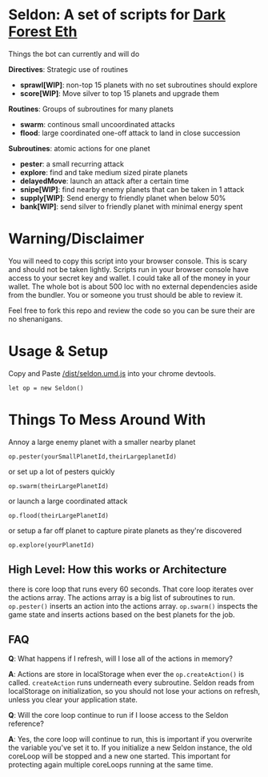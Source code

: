 # Seldon: A set of scripts for [Dark Forest Eth](https://zkga.me)

Things the bot can currently and will do

  __Directives__: Strategic use of routines
   - __sprawl[WIP]__: non-top 15 planets with no set subroutines should explore
   - __score[WIP]__: Move silver to top 15 planets and upgrade them 
  
  __Routines__: Groups of subroutines for many planets
 - __swarm__: continous small uncoordinated attacks
 - __flood__: large coordinated one-off attack to land in close succession
  
  __Subroutines__: atomic actions for one planet 
  - __pester__: a small recurring attack
  - __explore__: find and take medium sized pirate planets
  - __delayedMove__: launch an attack after a certain time
  - __snipe[WIP]__: find nearby enemy planets that can be taken in 1 attack
  - __supply[WIP]__: Send energy to friendly planet when below 50%
  - __bank[WIP]__: send silver to friendly planet with minimal energy spent


# Warning/Disclaimer
You will need to copy this script into your browser console. This is scary and should not be taken lightly. Scripts run in your browser console have access to your secret key and wallet. I could take all of the money in your wallet. The whole bot is about 500 loc with no external dependencies aside from the bundler. You or someone you trust should be able to review it.

Feel free to fork this repo and review the code so you can be sure their are no shenanigans. 


# Usage & Setup
Copy and Paste [/dist/seldon.umd.js](/dist/seldon.umd.js) into your chrome devtools. 

`let op = new Seldon()`
  
# Things To Mess Around With

Annoy a large enemy planet with a smaller nearby planet

`op.pester(yourSmallPlanetId,theirLargeplanetId)`
  
or set up a lot of pesters quickly

`op.swarm(theirLargePlanetId)`

or launch a large coordinated attack

`op.flood(theirLargePlanetId)`

or setup a far off planet to capture pirate planets as they're discovered

`op.explore(yourPlanetId)`


## High Level: How this works or Architecture
there is core loop that runs every 60 seconds. That core loop iterates over the actions array. The actions array is a big list of subroutines to run.  `op.pester()` inserts an action into the actions array. `op.swarm()` inspects the game state and inserts actions based on the best planets for the job.

## FAQ
__Q__: What happens if I refresh, will I lose all of the actions in memory?

__A__: Actions are store in localStorage when ever the `op.createAction()` is called. `createAction` runs underneath every subroutine. Seldon reads from localStorage on initialization, so you should not lose your actions on refresh, unless you clear your application state.

__Q__: Will the core loop continue to run if I loose access to the Seldon reference? 

__A__: Yes, the core loop will continue to run, this is important if you overwrite the variable you've set it to. If you initialize a new Seldon instance, the old coreLoop will be stopped and a new one started.  This important for protecting again multiple coreLoops running at the same time. 


  









